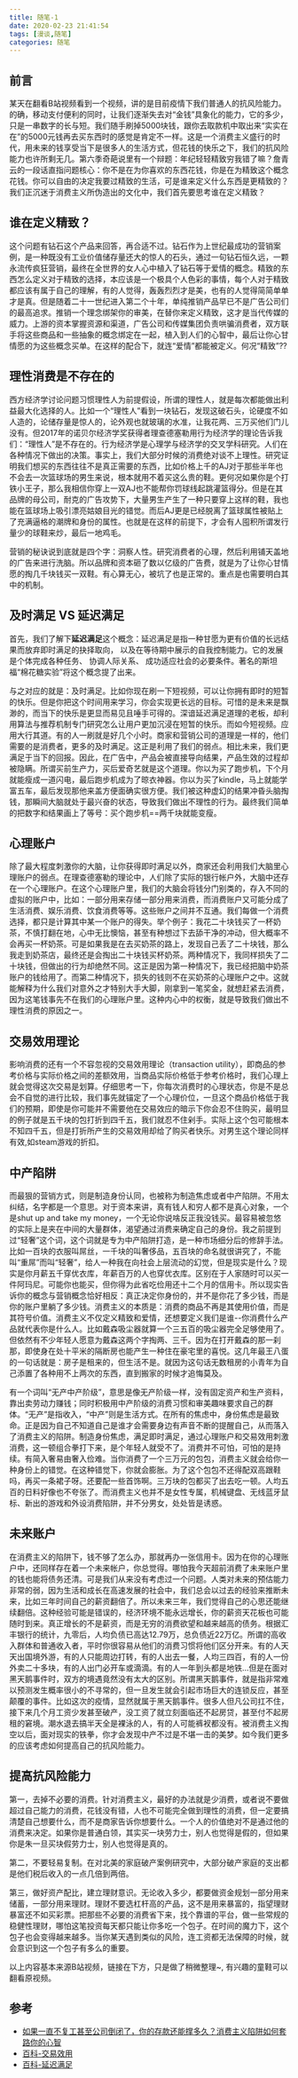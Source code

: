```yaml
---
title: 随笔-1
date: 2020-02-23 21:41:54
tags: [漫谈,随笔]
categories: 随笔
---
```


## 前言

某天在翻看B站视频看到一个视频，讲的是目前疫情下我们普通人的抗风险能力。的确，移动支付便利的同时，让我们逐渐失去对“金钱”具象化的能力，它的多少，只是一串数字的长与短。我们随手刷掉5000块钱，跟你去取款机中取出来“实实在在”的5000元钱再去买东西时的感觉是肯定不一样。这是一个消费主义盛行的时代，用未来的钱享受当下是很多人的生活方式，但花钱的快乐之下，我们的抗风险能力也许所剩无几。第六季奇葩说里有一个辩题：年纪轻轻精致穷我错了嘛？詹青云的一段话直指问题核心：你不是在为你喜欢的东西花钱，你是在为精致这个概念花钱。你可以自由的决定我要过精致的生活，可是谁来定义什么东西是更精致的？我们正沉迷于消费主义所伪造出的文化中，我们首先要思考谁在定义精致？

<!-- more -->
## 谁在定义精致？

这个问题有钻石这个产品来回答，再合适不过。钻石作为上世纪最成功的营销案例，是一种既没有工业价值储存量还大的惊人的石头，通过一句钻石恒久远，一颗永流传疯狂营销，最终在全世界的女人心中植入了钻石等于爱情的概念。精致的东西怎么定义对于精致的选择，本应该是一个极具个人色彩的事情，每个人对于精致都应该有属于自己的理解，有的人觉得，轰轰烈烈才是美，也有的人觉得简简单单才是真。但是随着二十一世纪进入第二个十年，单纯推销产品早已不是广告公司们的最高追求。推销一个理念绑架你的审美，在替你来定义精致，这才是当代传媒的威力。上游的资本掌握资源和渠道，广告公司和传媒集团负责哄骗消费者，双方联手将这些商品和一些抽象的概念绑定在一起，植入到人们的心智中，最后让你心甘情愿的为这些概念买单。在这样的配合下，就连“爱情”都能被定义。何况“精致”??

## 理性消费是不存在的

西方经济学讨论问题习惯理性人为前提假设，所谓的理性人，就是每次都能做出利益最大化选择的人。比如一个“理性人”看到一块钻石，发现这破石头，论硬度不如人造的，论储存量是惊人的，论外观也就玻璃的水准，让我花两、三万买他们门儿没有。但2017年的诺贝尔经济学奖获得者理查德塞勒用行为经济学的理论告诉我们：“理性人”是不存在的。行为经济学是心理学与经济学的交叉学科研究。人们在各种情况下做出的决策。事实上，我们大部分时候的消费绝对谈不上理性。研究证明我们想买的东西往往不是真正需要的东西，比如价格上千的AJ对于那些半年也不会去一次篮球场的男生来说，根本就用不着买这么贵的鞋。更何况如果你是个打铁小王子，那么我相信你穿上一双AJ也不能帮你罚球线起跳灌篮得分。但是在其品牌的母公司，耐克的广告攻势下，大量男生产生了一种只要穿上这样的鞋，我也能在篮球场上吸引漂亮姑娘目光的错觉。而后AJ更是已经脱离了篮球属性被贴上了充满逼格的潮牌和身份的属性。也就是在这样的前提下，才会有人囤积所谓发行量少的球鞋来炒，最后一地鸡毛。

营销的秘诀说到底就是四个字：洞察人性。研究消费者的心理，然后利用铺天盖地的广告来进行洗脑。所以品牌和资本砸了数以亿级的广告费，就是为了让你心甘情愿的掏几千块钱买一双鞋。有心算无心，被坑了也是正常的。重点是也需要明白其中的机制。

## 及时满足 VS 延迟满足
首先，我们了解下**延迟满足**这个概念：延迟满足是指一种甘愿为更有价值的长远结果而放弃即时满足的抉择取向， 以及在等待期中展示的自我控制能力。它的发展是个体完成各种任务、 协调人际关系、 成功适应社会的必要条件。著名的斯坦福“棉花糖实验”将这个概念提了出来。

与之对应的就是：及时满足。比如你现在刷一下短视频，可以让你拥有即时的短暂的快乐。但是你把这个时间用来学习，你会实现更长远的目标。可惜的是未来是飘渺的，而当下的快乐是更显而易见且唾手可得的。深谙延迟满足道理的老板，却利用算法与推荐机制专门研究怎么让用户更加沉浸在短暂的快乐。而如今短视频。应用大行其道。有的人一刷就是好几个小时。商家和营销公司的道理是一样的，他们需要的是消费者，更多的及时满足。这正是利用了我们的弱点。相比未来，我们更满足于当下的回报。因此，在广告中，产品会被直接导向结果，产品生效的过程却被隐瞒。所谓买前生产力，买后爱奇艺就是这个道理。你以为买了跑步机，下个月就能瘦成一道闪电，最后跑步机成为了晾衣神器。你以为买了kindle，马上就能学富五车，最后发现那他来盖方便面确实很方便。我们被这种虚幻的结果冲昏头脑掏钱，那瞬间大脑就处于最兴奋的状态，导致我们做出不理性的行为。最终我们简单的把数字和结果画上了等号：买个跑步机==两千块就能变瘦。

## 心理账户

除了最大程度刺激你的大脑，让你获得即时满足以外，商家还会利用我们大脑里心理账户的弱点。在理查德塞勒的理论中，人们除了实际的银行帐户外，大脑中还存在一个心理账户。在这个心理账户里，我们的大脑会将钱分门别类的，存入不同的虚拟的账户中，比如：一部分用来存储一部分用来消费，而消费账户又可能分成了生活消费、娱乐消费、饮食消费等等。这些账户之间并不互通。我们每做一个消费选择，都只是计算其中某一个账户的得失。举个例子：我花二十块钱买了一杯奶茶，不慎打翻在地，心中无比懊恼，甚至有种想过下去舔干净的冲动，但大概率不会再买一杯奶茶。可是如果我是在去买奶茶的路上，发现自己丢了二十块钱，那么我走到奶茶店，最终还是会掏出二十块钱买杯奶茶。两种情况下，我同样损失了二十块钱，但做出的行为却绝然不同。这正是因为第一种情况下，我已经把脑中奶茶账户的钱给用了。而第二种情况下，损失的钱则不在买奶茶的心理账户之中。这就能解释为什么我们对意外之才特别大手大脚，刚拿到一笔奖金，就想赶紧去消费，因为这笔钱事先不在我们的心理账户里。这种内心中的权衡，就是导致我们做出不理性消费的原因之一。

## 交易效用理论

影响消费的还有一个不容忽视的交易效用理论（transaction utility），即商品的参考价格与实际价格之间的差额效用，当商品实际价格低于参考价格时，我们心理上就会觉得这次交易是划算。仔细思考一下，你每次消费时的心理状态，你是不是总会不自觉的进行比较，我们事先就锚定了一个心理价位，一旦这个商品价格低于我们的预期，即使是你可能并不需要他在交易效应的暗示下你会忍不住购买，最明显的例子就是五千块的包打折到四千五，我们就忍不住剁手。实际上这个包可能根本不知四千五，但是打折所产生的交易效用却给了购买者快乐。对男生这个理论同样有效,如steam游戏的折扣。

## 中产陷阱

而最狠的营销方式，则是制造身份认同，也被称为制造焦虑或者中产陷阱。不用太纠结，名字都是一个意思。对于资本来讲，真有钱人和穷人都不是真心对象，一个是shut up and take my money，一个无论你说啥反正我没钱买。最容易被忽悠的实际上是夹在中间的大量群体，渴望通过消费来确定自己的身份。我之前提到过“轻奢”这个词，这个词就是专为中产陷阱打造，是一种市场细分后的修辞手法。比如一百块的衣服叫屌丝，一千块的叫奢侈品，五百块的命名就很讲究了，不能叫“重屌”而叫“轻奢”，给人一种我在向社会上层流动的幻觉，但是现实是什么？现实是你月薪五千穿优衣库，年薪百万的人也穿优衣库。区别在于人家随时可以买一件阿玛尼。可能你也能买，但你得为此省吃俭用还十二个月的信用卡。所以现实告诉你的概念与营销概念恰好相反：真正决定你身份的，并不是你花了多少钱，而是你的账户里躺了多少钱。消费主义的本质是：消费的商品不再是其使用价值，而是其符号价值。消费主义不仅定义精致和爱情，还想要定义我们是谁--你消费什么产品就代表你是什么人。比如戴森吸尘器就算一个三五百的吸尘器完全足够使用了。但依然有不少年轻人愿意为戴森这两个字掏两、三千。因为在打开戴森的那一刹那，即使身在处十平米的隔断房也能产生一种住在豪宅里的喜悦。这几年最王八蛋的一句话就是：房子是租来的，但生活不是。就因为这句话无数租房的小青年为自己添置了各种用不上两次的东西，直到搬家的时候才追悔莫及。

有一个词叫“无产中产阶级”，意思是像无产阶级一样，没有固定资产和生产资料，靠出卖劳动力赚钱；同时积极用中产阶级的消费习惯和审美趣味要求自己的群体。“无产”是指收入，“中产”则是生活方式。在所有的焦虑中，身份焦虑是最致命。正是因为自己不知道自己是谁才会需要身边有声音不断的提醒自己，从而落入了消费主义的陷阱。制造身份焦虑，满足即时满足，通过心理账户和交易效用刺激消费，这一顿组合拳打下来，是个年轻人就受不了。消费并不可怕，可怕的是持续。有简入奢易由奢入俭难。当你消费了一个三万元的包包，消费主义就会给你一种身份上的错觉。在这种错觉下，你就会膨胀。为了这个包包不还得配双高跟鞋吗，再买一条裙子呀。还要配一些首饰啊。三万块的包都买了出去吃一顿。人均五百的日料好像也不夸张了。而消费主义也并不是女性专属，机械键盘、无线蓝牙鼠标、新出的游戏和外设消费陷阱，并不分男女，处处皆是诱惑。

## 未来账户
在消费主义的陷阱下，钱不够了怎么办，那就再办一张信用卡。因为在你的心理账户中，还同样存在着一个未来帐户，你总觉得。哪怕我今天超前消费了未来账户里的钱也能将债务还清。可是我们从来没有考虑过一个问题。人类对未来的预估能力非常的弱，因为生活和成长在高速发展的社会中，我们总会以过去的经验来推断未来，比如三年时间自己的薪资翻倍了。所以未来三年，我们觉得自己的心思还能继续翻倍。这种经验可能是错误的，经济环境不能永远增长，你的薪资天花板也可能随时到来。真正增长的不是薪资，而是无穷的消费欲望和越来越高的债务。根据汇丰银行的统计，九零后，人均负债已高达12.79万，总负债近22万亿。所谓的高收入群体和普通收入者，平时你很容易从他们的消费习惯将他们区分开来。有的人天天出国境外游，有的人只能周边打转，有的人出去一餐，人均三四百，有的人一份外卖二十多块，有的人出门必开车或滴滴。有的人一年到头都是地铁...但是在面对黑天鹅事件时，双方的境遇竟然没有太大的区别。所谓黑天鹅事件，就是指非常难以预测发生概率很小的不寻常的，但一旦发生就会引起市场巨大的连锁反应，甚至颠覆的事件。比如这次的疫情，显然就属于黑天鹅事件。很多人但凡公司扛不住，接下来几个月工资少发甚至破产，没工资了就立刻面临还不起房贷，甚至付不起房租的窘境。潮水退去搞半天全是裸泳的人，有的人可能裤衩都没有。被消费主义掏空以后，面对现实的铁拳，你才会发现中产不过是不堪一击的美梦。如今我们更多的应该考虑如何提高自己的抗风险能力。

## 提高抗风险能力

第一，去掉不必要的消费。针对消费主义，最好的办法就是少消费，或者说不要做超过自己能力的消费，花钱没有错，人也不可能完全做到理性的消费，但一定要搞清楚自己想要什么，而不是商家告诉你想要什么。一个人的价值绝对不是通过他的消费来决定。如果你是普通白领，其实买一块劳力士，别人也觉得是假的，但如果你是朱一旦买块假劳力士，别人也觉得是真的。

第二，不要轻易复制。在对北美的家庭破产案例研究中，大部分破产家庭的支出都是他们税后收入的一点几倍到两倍。

第三，做好资产配比，建立理财意识。无论收入多少，都要做资金规划一部分用来储蓄，一部分用来理财。理财不要选杠杆高的产品，这不是用来暴富的，指望理财暴富还不如买彩票。把那些不必要的消费省下来，找个靠谱的平台，做一些常规的稳健性理财，哪怕这笔投资每天都只能让你多吃一个包子。在时间的魔力下，这个包子也会变得越来越多。当你某天遇到类似的风险，连工资都无法保障的时候，就会意识到这一个包子有多么的重要。

以上内容基本来源B站视频，链接在下方，只是做了稍微整理~, 有兴趣的童鞋可以翻看原视频。

## 参考
- [如果一直不复工甚至公司倒闭了，你的存款还能撑多久？消费主义陷阱如何套路你的心智](https://www.bilibili.com/video/av90514047?from=search&seid=14389062805710214460)
- [百科-交易效用](https://baike.baidu.com/item/%E4%BA%A4%E6%98%93%E6%95%88%E7%94%A8/2073625?fr=aladdin)
- [百科-延迟满足](https://baike.baidu.com/item/%E5%BB%B6%E8%BF%9F%E6%BB%A1%E8%B6%B3/6700690?fr=aladdin)
